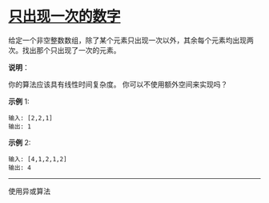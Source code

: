 # [只出现一次的数字](https://leetcode-cn.com/problems/single-number/)

给定一个非空整数数组，除了某个元素只出现一次以外，其余每个元素均出现两次。找出那个只出现了一次的元素。

**说明**：

你的算法应该具有线性时间复杂度。 你可以不使用额外空间来实现吗？

**示例** 1:

```
输入: [2,2,1]
输出: 1
```

**示例** 2:

```
输入: [4,1,2,1,2]
输出: 4
```

---

使用异或算法

